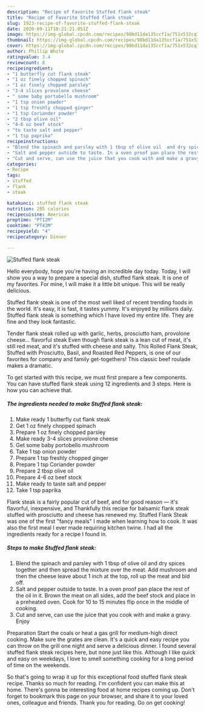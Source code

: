 ```yaml
---
description: "Recipe of Favorite Stuffed flank steak"
title: "Recipe of Favorite Stuffed flank steak"
slug: 1923-recipe-of-favorite-stuffed-flank-steak
date: 2020-09-11T10:21:21.051Z
image: https://img-global.cpcdn.com/recipes/98bd11da135ccf1a/751x532cq70/stuffed-flank-steak-recipe-main-photo.jpg
thumbnail: https://img-global.cpcdn.com/recipes/98bd11da135ccf1a/751x532cq70/stuffed-flank-steak-recipe-main-photo.jpg
cover: https://img-global.cpcdn.com/recipes/98bd11da135ccf1a/751x532cq70/stuffed-flank-steak-recipe-main-photo.jpg
author: Phillip White
ratingvalue: 3.4
reviewcount: 8
recipeingredient:
- "1 butterfly cut flank steak"
- "1 oz finely chopped spinach"
- "1 oz finely chopped parsley"
- "3-4 slices provolone cheese"
- " some baby portobello mushroom"
- "1 tsp onion powder"
- "1 tsp freshly chopped ginger"
- "1 tsp Coriander powder"
- "2 tbsp olive oil"
- "4-6 oz beef stock"
- "to taste salt and pepper"
- "1 tsp paprika"
recipeinstructions:
- "Blend the spinach and parsley with 1 tbsp of olive oil  and dry spices together and then spread the mixture over the meat. Add mushroom and then the cheese leave about 1 inch at the top, roll up the meat and bid off."
- "Salt and pepper outside to taste. In a oven proof pan place the rest of the oil in it. Brown the meat on all sides, add the beef stock and place in a preheated oven. Cook for 10 to 15 minutes flip once in the middle of cooking."
- "Cut and serve, can use the juice that you cook with and make a gravy.  Enjoy"
categories:
- Recipe
tags:
- stuffed
- flank
- steak

katakunci: stuffed flank steak 
nutrition: 205 calories
recipecuisine: American
preptime: "PT12M"
cooktime: "PT43M"
recipeyield: "4"
recipecategory: Dinner

---
```



![Stuffed flank steak](https://img-global.cpcdn.com/recipes/98bd11da135ccf1a/751x532cq70/stuffed-flank-steak-recipe-main-photo.jpg)

Hello everybody, hope you're having an incredible day today. Today, I will show you a way to prepare a special dish, stuffed flank steak. It is one of my favorites. For mine, I will make it a little bit unique. This will be really delicious.

Stuffed flank steak is one of the most well liked of recent trending foods in the world. It's easy, it is fast, it tastes yummy. It's enjoyed by millions daily. Stuffed flank steak is something which I have loved my entire life. They are fine and they look fantastic.

Tender flank steak rolled up with garlic, herbs, prosciutto ham, provolone cheese… flavorful steak Even though flank steak is a lean cut of meat, it&#39;s still red meat, and it&#39;s stuffed with cheese and salty. This Rolled Flank Steak, Stuffed with Prosciutto, Basil, and Roasted Red Peppers, is one of our favorites for company and family get-togethers! This classic beef roulade makes a dramatic.


To get started with this recipe, we must first prepare a few components. You can have stuffed flank steak using 12 ingredients and 3 steps. Here is how you can achieve that.

<!--inarticleads1-->

##### The ingredients needed to make Stuffed flank steak:

1. Make ready 1 butterfly cut flank steak
1. Get 1 oz finely chopped spinach
1. Prepare 1 oz finely chopped parsley
1. Make ready 3-4 slices provolone cheese
1. Get  some baby portobello mushroom
1. Take 1 tsp onion powder
1. Prepare 1 tsp freshly chopped ginger
1. Prepare 1 tsp Coriander powder
1. Prepare 2 tbsp olive oil
1. Prepare 4-6 oz beef stock
1. Make ready to taste salt and pepper
1. Take 1 tsp paprika


Flank steak is a fairly popular cut of beef, and for good reason — it&#39;s flavorful, inexpensive, and Thankfully this recipe for balsamic flank steak stuffed with prosciutto and cheese has renewed my. Stuffed Flank Steak was one of the first &#34;fancy meals&#34; I made when learning how to cook. It was also the first meal I ever made requiring kitchen twine. I had all the ingredients ready for a recipe I found in. 

<!--inarticleads2-->

##### Steps to make Stuffed flank steak:

1. Blend the spinach and parsley with 1 tbsp of olive oil  and dry spices together and then spread the mixture over the meat. Add mushroom and then the cheese leave about 1 inch at the top, roll up the meat and bid off.
1. Salt and pepper outside to taste. In a oven proof pan place the rest of the oil in it. Brown the meat on all sides, add the beef stock and place in a preheated oven. Cook for 10 to 15 minutes flip once in the middle of cooking.
1. Cut and serve, can use the juice that you cook with and make a gravy.  Enjoy


Preparation Start the coals or heat a gas grill for medium-high direct cooking. Make sure the grates are clean. It&#39;s a quick and easy recipe you can throw on the grill one night and serve a delicious dinner. I found several stuffed flank steak recipes here, but none just like this. Although I like quick and easy on weekdays, I love to smell something cooking for a long period of time on the weekends. 

So that's going to wrap it up for this exceptional food stuffed flank steak recipe. Thanks so much for reading. I'm confident you can make this at home. There's gonna be interesting food at home recipes coming up. Don't forget to bookmark this page on your browser, and share it to your loved ones, colleague and friends. Thank you for reading. Go on get cooking!
